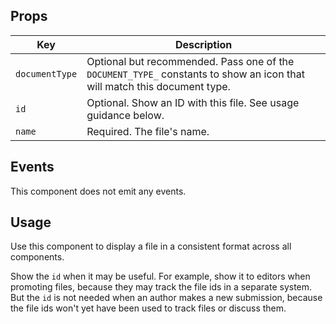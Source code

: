 ## Props

| Key | Description |
| --- | --- |
| `documentType` | Optional but recommended. Pass one of the `DOCUMENT_TYPE_` constants to show an icon that will match this document type. |
| `id` | Optional. Show an ID with this file. See usage guidance below. |
| `name` | Required. The file's name. |

## Events

This component does not emit any events.

## Usage

Use this component to display a file in a consistent format across all components.

Show the `id` when it may be useful. For example, show it to editors when promoting files, because they may track the file ids in a separate system. But the `id` is not needed when an author makes a new submission, because the file ids won't yet have been used to track files or discuss them.
